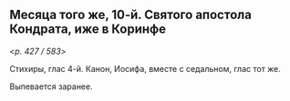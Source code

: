 
## Месяца того же, 10-й. Святого апостола Кондрата, иже в Коринфе   

<*p. 427 / 583*>

Стихиры, глас 4-й. Канон, Иосифа, вместе с седальном, глас тот же. 

Выпевается заранее.    
